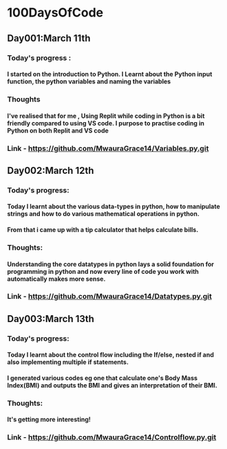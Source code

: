 # 100DaysOfCode
## Day001:March 11th
### Today's progress : 
#### I started on the introduction to Python. I Learnt about the Python input function, the python variables and naming the variables
### Thoughts
#### I've realised that for me , Using Replit while coding in Python is a bit friendly compared to using VS code. I purpose to practise coding in Python on both Replit and VS code
### Link - https://github.com/MwauraGrace14/Variables.py.git




## Day002:March 12th
### Today's progress: 
#### Today I learnt about the various data-types in python, how to manipulate strings and how to do various mathematical operations in python. 
#### From that i came up with a tip calculator that helps calculate bills.
### Thoughts:
#### Understanding the core datatypes in python lays a solid foundation for programming in python and now every line of code you work with automatically makes more sense.
### Link - https://github.com/MwauraGrace14/Datatypes.py.git


## Day003:March 13th
### Today's progress: 
#### Today I learnt about the control flow including the If/else, nested if and also implementing multiple if statements. 
#### I generated various codes eg one that calculate one's Body Mass Index(BMI) and outputs the BMI and gives an interpretation of their BMI.
### Thoughts:
#### It's getting more interesting!
### Link - https://github.com/MwauraGrace14/Controlflow.py.git
